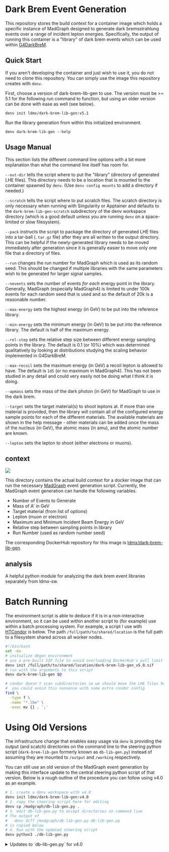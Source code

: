 
# Dark Brem Event Generation
This repository stores the build context for a container image which holds a specific instance of MadGraph
designed to generate dark bremsstrahlung events over a range of incident lepton energies. Specifically,
the output of running this container is a "library" of dark brem events which can be used within
[G4DarkBreM](https://github.com/LDMX-Software/G4DarkBreM).

## Quick Start
If you aren't developing the container and just wish to use it,
you do not need to clone this repository.
You can simply use the image this repository creates with `denv`.

First, choose a version of dark-brem-lib-gen to use.
The version must be >= 5.1 for the following run command to function,
but using an older version can be done with ease as well (see below).
```
denv init ldmx/dark-brem-lib-gen:v5.1
```

Run the library generation from within this initialized environment.
```
denv dark-brem-lib-gen --help
```

## Usage Manual
This section lists the different command line options with a bit more explanation than what the command line itself has room for.

`--out-dir` tells the script where to put the "library" (directory of generated LHE files). This directory needs to be a location that is mounted to the container spawned by `denv`. (Use `denv config mounts` to add a directory if needed.)

`--scratch` tells the script where to put scratch files. The scratch directory is only necessary when running with Singularity or Apptainer and defaults to the `dark-brem-lib-gen-scratch` subdirectory of the denv workspace directory (which is a good default unless you are running `denv` on a space-limited or slow filesystem).

`--pack` instructs the script to package the directory of generated LHE files into a tar-ball (`.tar.gz` file) after they are all written to the output directory. This can be helpful if the newly-generated library needs to be moved immediately after generation since it is generally easier to move only one file that a directory of files.

`--run` changes the run number for MadGraph which is used as its random seed. This should be changed if multiple libraries with the same parameters wish to be generated for larger signal samples.

`--nevents` sets the number of events _for each_ energy point in the library. Generally, MadGraph (especially MadGraph4) is limited to under 100k events for each random seed that is used and so the default of 20k is a reasonable number.

`--max-energy` sets the highest energy (in GeV) to be put into the reference library.

`--min-energy` sets the minimum energy (in GeV) to be put into the reference library. The default is half of the maximum energy.

`--rel-step` sets the relative step size between different energy sampling points in the library. The default is 0.1 (or 10%) which was determined qualitatively by looking at distributions studying the scaling behavior implemented in G4DarkBreM.

`--max-recoil` sets the maximum energy (in GeV) a recoil lepton is allowed to have. The default is `1d5` (or no maximum in MadGraph4). This has not been studied in any detail and could very easily not be doing what I think it is doing.

`--apmass` sets the mass of the dark photon (in GeV) for MadGraph to use in the dark brem.

`--target` sets the target material(s) to shoot leptons at. If more than one material is provided, then the library will contain all of the configured energy sample points for each of the different materials. The available materials are shown in the help message - other materials can be added once the mass of the nucleus (in GeV), the atomic mass (in amu), and the atomic number are known.

`--lepton` sets the lepton to shoot (either electrons or muons).

## context

<a href="https://github.com/LDMX-Software/dark-brem-lib-gen/actions" alt="Actions">
    <img src="https://github.com/LDMX-Software/dark-brem-lib-gen/workflows/CI/badge.svg" />
</a>

This directory contains the actual build context for a docker image that can run the necessary [MadGraph](https://cp3.irmp.ucl.ac.be/projects/madgraph/) event generation script.
Currently, the MadGraph event generation can handle the following variables.

- Number of Events to Generate
- Mass of A' in GeV
- Target material (from list of options)
- Lepton (muon or electron)
- Maximum and Minimum Incident Beam Energy in GeV
- Relative step between sampling points in library
- Run Number (used as random number seed) 

The corresponding DockerHub repository for this image is [ldmx/dark-brem-lib-gen](https://hub.docker.com/repository/docker/ldmx/dark-brem-lib-gen).

## analysis
A helpful python module for analyzing the dark brem event libraries separately from ldmx-sw.

# Batch Running
The environment script is able to deduce if it is in a non-interactive environment, 
so it can be used within another script to (for example) use within a batch processing
system. For example, a script I use with [HTCondor](https://htcondor.readthedocs.io/en/latest/) 
is below. The path `/full/path/to/shared/location` is the full path to a filesystem shared
across all worker nodes.

```bash
#!/bin/bash
set -ex
# initialize dbgen environment
# use a pre-built SIF file to avoid overloading DockerHub's pull limit
denv init /full/path/to/shared/location/dark-brem-lib-gen_v5.0.sif
# run with the arguments to this script
denv dark-brem-lib-gen $@

# condor doesn't scan subdirectories so we should move the LHE files here
#  you could avoid this nonsense with some extra condor config
find \
  -type f \
  -name "*.lhe" \
  -exec mv {} . ';'
```

# Using Old Versions
The infrastructure change that enables easy usage via `denv` is providing
the output (and scatch) directories on the command line to the steering
python script (`dark-brem-lib-gen` formerly known as `db-lib-gen.py`)
instead of assuming they are mounted to `/output` and `/working` respectively.

You can still use an old version of the MadGraph event generation by making this
interface update to the central steering python script of that version.
Below is a rough outline of the procedure you can follow using v4.0 as an example.
```sh
# 1. create a denv workspace with v4.0
denv init ldmx/dark-brem-lib-gen:v4.0
# 2. copy the steering script here for editing
denv cp /madgraph/db-lib-gen.py .
# 3. edit db-lib-gen.py to accept directories on command line
# The output of
#   denv diff /madgraph/db-lib-gen.py db-lib-gen.py
# is copied below
# 4. Run with the updated steering script
denv python3 ./db-lib-gen.py
```

<details>
<summary>Updates to `db-lib-gen.py` for v4.0</summary>

```diff
--- /madgraph/db-lib-gen.py
+++ db-lib-gen.py
@@ -48,6 +48,10 @@
     parser = argparse.ArgumentParser('dbgen run',
             formatter_class=argparse.ArgumentDefaultsHelpFormatter)
     
+    from pathlib import Path
+    parser.add_argument('--out_dir',default=Path.home())
+    parser.add_argument('--scratch',default=(Path.home() / 'scratch'))
+
     parser.add_argument('--pack',default=False,action='store_true',
         help='Package the library into a tar-ball after it is written to the output directory.')
     parser.add_argument('--run',default=3000,type=int,
@@ -79,21 +83,21 @@
     if arg.min_energy is not None :
         min_energy = arg.min_energy
 
-    # user mounts output directory to specific location in container
-    out_dir = '/output'
-
     library_name=f'{arg.lepton}_{arg.target}_MaxE_{arg.max_energy}_MinE_{min_energy}_RelEStep_{arg.rel_step}_UndecayedAP_mA_{arg.apmass}_run_{arg.run}'
-    library_dir=os.path.join(out_dir,library_name)
+    library_dir= (arg.out_dir / library_name)
 
-    os.makedirs(out_dir    , exist_ok = True)
-    os.makedirs(library_dir, exist_ok = True)
+    arg.out_dir.mkdir(exist_ok=True)
+    library_dir.mkdir(exist_ok=True)
 
+    arg.out_dir = arg.out_dir.resolve()
+    library_dir = library_dir.resolve()
+
     # make sure we are in the correct directory
     os.chdir('/madgraph')
 
     if in_singularity() :
-        # move to /working_dir
-        new_working_dir=f'/working/{library_name}'
+        # move to scratch
+        new_working_dir = arg.scratch / library_dir
         shutil.copytree('/madgraph/',new_working_dir)
         os.chdir(new_working_dir)
     # done with movement
```

</details>
